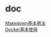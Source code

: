 # doc
[Makedown基本用法](https://github.com/wlgliu/doc/blob/master/Markdown%E5%9F%BA%E6%9C%AC%E8%AF%AD%E6%B3%95.md)</br>
[Docker基本使用](https://github.com/wlgliu/doc/blob/master/Docker%E5%9F%BA%E6%9C%AC%E4%BD%BF%E7%94%A8.md)
